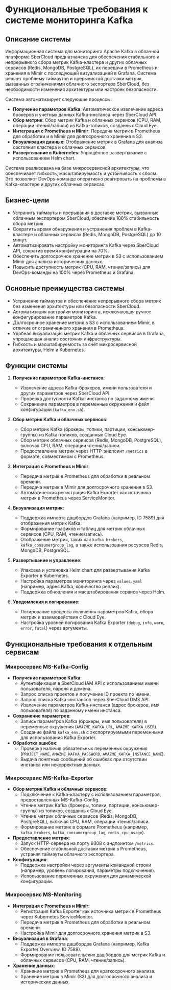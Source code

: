 # Функциональные требования к системе мониторинга Kafka

## Описание системы

Информационная система для мониторинга Apache Kafka в облачной платформе SberCloud предназначена для обеспечения стабильного и непрерывного сбора метрик Kafka-кластера и других облачных сервисов (Redis, MongoDB, PostgreSQL), их передачи в Prometheus и хранения в Mimir с последующей визуализацией в Grafana. Система решает проблему таймаутов и прерывистой доставки метрик, вызванных ограничениями облачного экспортера SberCloud, без необходимости изменения архитектуры или настроек безопасности.

Система автоматизирует следующие процессы:
- **Получение параметров Kafka**: Автоматическое извлечение адреса брокеров и учетных данных Kafka-инстанса через SberCloud API.
- **Сбор метрик**: Сбор метрик Kafka и облачных сервисов (CPU, RAM, операции чтения/записи) из Kafka-топиков, созданных Cloud Eye.
- **Интеграция с Prometheus и Mimir**: Передача метрик в Prometheus для обработки и в Mimir для долгосрочного хранения в S3.
- **Визуализация данных**: Отображение метрик в Grafana для анализа состояния кластера и облачных сервисов.
- **Развертывание в Kubernetes**: Упрощённое развертывание с использованием Helm chart.

Система реализована на базе микросервисной архитектуры, что обеспечивает гибкость, масштабируемость и устойчивость к сбоям. Это позволяет DevOps-команде оперативно реагировать на проблемы в Kafka-кластере и других облачных сервисах.

## Бизнес-цели

- Устранить таймауты и прерывания в доставке метрик, вызванные облачным экспортером SberCloud, обеспечив 100% стабильность сбора метрик.
- Сократить время обнаружения и устранения проблем в Kafka-кластере и облачных сервисах (Redis, MongoDB, PostgreSQL) до 10 минут.
- Автоматизировать настройку мониторинга Kafka через SberCloud API, сократив время конфигурации на 70%.
- Обеспечить долгосрочное хранение метрик в S3 с использованием Mimir для анализа исторических данных.
- Повысить доступность метрик (CPU, RAM, чтение/запись) для DevOps-команды на 100% через Prometheus и Grafana.

## Основные преимущества системы

- Устранение таймаутов и обеспечение непрерывного сбора метрик без изменения архитектуры или безопасности SberCloud.
- Автоматизация настройки мониторинга, исключающая ручное конфигурирование параметров Kafka.
- Долгосрочное хранение метрик в S3 с использованием Mimir, в отличие от ограниченного хранения в Prometheus.
- Удобная визуализация метрик Kafka и облачных сервисов в Grafana, упрощающая анализ состояния инфраструктуры.
- Гибкость и масштабируемость за счёт микросервисной архитектуры, Helm и Kubernetes.

## Функции системы

1. **Получение параметров Kafka-инстанса**:
   - Извлечение адреса Kafka-брокеров, имени пользователя и других параметров через SberCloud API.
   - Проверка доступности Kafka-инстанса по заданному имени.
   - Сохранение параметров в переменные окружения и файл конфигурации (`kafka_env.sh`).

2. **Сбор метрик Kafka и облачных сервисов**:
   - Сбор метрик Kafka (брокеры, топики, партиции, консьюмер-группы) из Kafka-топиков, созданных Cloud Eye.
   - Сбор метрик облачных сервисов (Redis, MongoDB, PostgreSQL), включая CPU, RAM, операции чтения/записи.
   - Предоставление метрик через HTTP-эндпоинт `/metrics` в формате, совместимом с Prometheus.

3. **Интеграция с Prometheus и Mimir**:
   - Передача метрик в Prometheus для обработки в реальном времени.
   - Передача метрик в Mimir для долгосрочного хранения в S3.
   - Автоматическая регистрация Kafka Exporter как источника метрик в Prometheus через ServiceMonitor.

4. **Визуализация метрик**:
   - Поддержка импорта дашбордов Grafana (например, ID 7589) для отображения метрик Kafka.
   - Формирование графиков и таблиц для метрик облачных сервисов (CPU, RAM, чтение/запись).
   - Отображение метрик, таких как `kafka_brokers`, `kafka_consumergroup_lag`, а также использования ресурсов Redis, MongoDB, PostgreSQL.

5. **Развертывание и управление**:
   - Упаковка и установка Helm chart для развертывания Kafka Exporter в Kubernetes.
   - Настройка параметров мониторинга через `values.yaml` (например, адрес Kafka, количество реплик).
   - Поддержка обновления и масштабирования сервиса через Helm.

6. **Уведомления и логирование**:
   - Логирование процесса получения параметров Kafka, сбора метрик и взаимодействия с Cloud Eye.
   - Настройка уровней логирования Kafka Exporter (`debug`, `info`, `warn`, `error`, `fatal`) через аргументы.

## Функциональные требования к отдельным сервисам

### Микросервис MS-Kafka-Config
- **Получение параметров Kafka**:
  - Аутентификация в SberCloud IAM API с использованием имени пользователя, пароля и домена.
  - Запрос списка проектов и получение ID проекта по имени.
  - Запрос списка Kafka-инстансов через SberCloud DMS API.
  - Извлечение параметров Kafka-инстанса (адрес брокеров, имя пользователя) по заданному имени инстанса.
- **Сохранение параметров**:
  - Запись параметров Kafka (брокеры, имя пользователя) в переменные окружения (`AMAZME_KAFKA_URL`, `AMAZME_KAFKA_USER`).
  - Создание файла `kafka_env.sh` с экспортируемыми переменными для использования Kafka Exporter.
- **Обработка ошибок**:
  - Проверка наличия обязательных переменных окружения (`PROJECT_NAME`, `AMAZME_KAFKA_PASSWORD`, `AMAZME_KAFKA_INSTANCE_NAME`).
  - Выдача понятных сообщений об ошибках при отсутствии инстанса или некорректных данных.

### Микросервис MS-Kafka-Exporter
- **Сбор метрик Kafka и облачных сервисов**:
  - Подключение к Kafka-кластеру с использованием параметров, предоставленных MS-Kafka-Config.
  - Чтение метрик Kafka (брокеры, топики, партиции, консьюмер-группы) из топиков, созданных Cloud Eye.
  - Чтение метрик облачных сервисов (Redis, MongoDB, PostgreSQL), включая CPU, RAM, операции чтения/записи.
  - Формирование метрик в формате Prometheus (например, `kafka_brokers`, `kafka_consumergroup_lag`, `redis_cpu_usage`).
- **Предоставление метрик**:
  - Запуск HTTP-сервера на порту 9308 с эндпоинтом `/metrics`.
  - Обеспечение стабильной доставки метрик в Prometheus, устраняя таймауты облачного экспортера.
- **Конфигурация**:
  - Поддержка настройки через аргументы командной строки (например, уровень логирования, параметры подключения).
  - Использование переменных окружения для динамической конфигурации.

### Микросервис MS-Monitoring
- **Интеграция с Prometheus и Mimir**:
  - Регистрация Kafka Exporter как источника метрик в Prometheus через Kubernetes ServiceMonitor.
  - Передача метрик в Prometheus для обработки в реальном времени.
  - Настройка Mimir для долгосрочного хранения метрик в S3.
- **Визуализация в Grafana**:
  - Поддержка импорта дашбордов Grafana (например, Kafka Exporter Overview, ID 7589).
  - Формирование пользовательских дашбордов для метрик Kafka и облачных сервисов (CPU, RAM, чтение/запись).
- **Хранение данных**:
  - Хранение метрик в Prometheus для краткосрочного анализа.
  - Хранение метрик в Mimir (S3) для долгосрочного анализа и исторических данных.